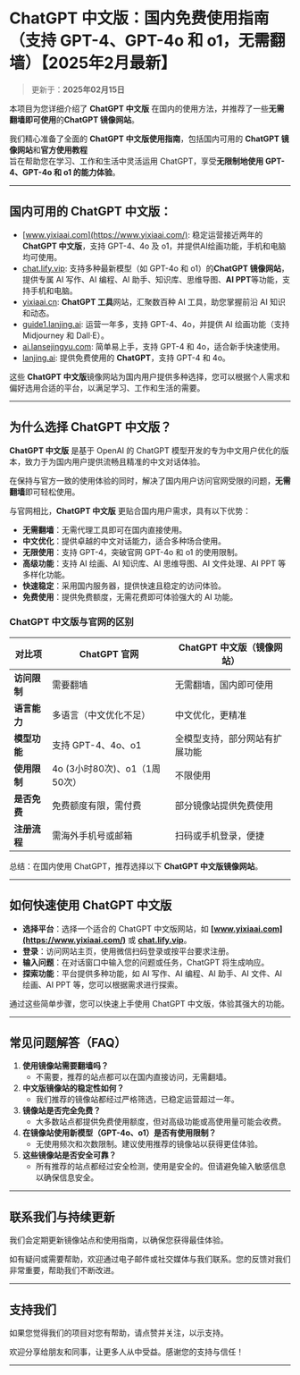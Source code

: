 # ChatGPT 中文版：国内免费使用指南（支持 GPT-4、GPT-4o 和 o1，无需翻墙）【2025年2月最新】

> 更新于：**2025年02月15日** 

本项目为您详细介绍了 **ChatGPT 中文版** 在国内的使用方法，并推荐了一些**无需翻墙即可使用**的**ChatGPT 镜像网站**。

我们精心准备了全面的 **ChatGPT 中文版使用指南**，包括国内可用的 **ChatGPT 镜像网站**和**官方使用教程**   
旨在帮助您在学习、工作和生活中灵活运用 ChatGPT，享受**无限制地使用 GPT-4、GPT-4o 和 o1 的能力体验**。

---

## 国内可用的 ChatGPT 中文版：

- [www.yixiaai.com](https://www.yixiaai.com/): 稳定运营接近两年的 **ChatGPT 中文版**，支持 GPT-4、4o 及 o1，并提供AI绘画功能，手机和电脑均可使用。
- [chat.lify.vip](https://chat.lify.vip/): 支持多种最新模型（如 GPT-4o 和 o1）的**ChatGPT 镜像网站**，提供专属 AI 写作、AI 编程、AI 助手、知识库、思维导图、**AI PPT**等功能，支持手机和电脑。
- [yixiaai.cn](https://yixiaai.cn/): **ChatGPT 工具**网站，汇聚数百种 AI 工具，助您掌握前沿 AI 知识和动态。
- [guide1.lanjing.ai](https://guide1.lanjing.ai/): 运营一年多，支持 GPT-4、4o，并提供 AI 绘画功能（支持 Midjourney 和 Dall·E）。
- [ai.lansejingyu.com](https://ai.lansejingyu.com/): 简单易上手，支持 GPT-4 和 4o，适合新手快速使用。
- [lanjing.ai](https://lanjing.ai/): 提供免费使用的 **ChatGPT**，支持 GPT-4 和 4o。

这些 **ChatGPT 中文版**镜像网站为国内用户提供多种选择，您可以根据个人需求和偏好选用合适的平台，以满足学习、工作和生活的需要。

---

## 为什么选择 ChatGPT 中文版？

**ChatGPT 中文版** 是基于 OpenAI 的 ChatGPT 模型开发的专为中文用户优化的版本，致力于为国内用户提供流畅且精准的中文对话体验。

在保持与官方一致的使用体验的同时，解决了国内用户访问官网受限的问题，**无需翻墙**即可轻松使用。

与官网相比，**ChatGPT 中文版** 更贴合国内用户需求，具有以下优势：

- **无需翻墙**：无需代理工具即可在国内直接使用。
- **中文优化**：提供卓越的中文对话能力，适合多种场合使用。
- **无限使用**：支持 GPT-4，突破官网 GPT-4o 和 o1 的使用限制。
- **高级功能**：支持 AI 绘画、AI 知识库、AI 思维导图、AI 文件处理、AI PPT 等多样化功能。
- **快速稳定**：采用国内服务器，提供快速且稳定的访问体验。
- **免费使用**：提供免费额度，无需花费即可体验强大的 AI 功能。

### ChatGPT 中文版与官网的区别

| 对比项 | ChatGPT 官网 | ChatGPT 中文版（镜像网站）|
|-------- |-------- |-------- |
| **访问限制** | 需要翻墙 | 无需翻墙，国内即可使用 |
| **语言能力** | 多语言（中文优化不足） | 中文优化，更精准 |
| **模型功能** | 支持 GPT-4、4o、o1 | 全模型支持，部分网站有扩展功能 |
| **使用限制** | 4o (3小时80次)、o1（1周50次） | 不限使用 |
| **是否免费** | 免费额度有限，需付费 | 部分镜像站提供免费使用 |
| **注册流程** | 需海外手机号或邮箱 | 扫码或手机登录，便捷 |

总结：在国内使用 ChatGPT，推荐选择以下 **ChatGPT 中文版镜像网站**。

---

## 如何快速使用 ChatGPT 中文版

- **选择平台**：选择一个适合的 ChatGPT 中文版网站，如 **[www.yixiaai.com](https://www.yixiaai.com/)** 或 **[chat.lify.vip](https://chat.lify.vip/)**。
- **登录**：访问网站主页，使用微信扫码登录或按平台要求注册。
- **输入问题**：在对话窗口中输入您的问题或任务，ChatGPT 将生成响应。
- **探索功能**：平台提供多种功能，如 AI 写作、AI 编程、AI 助手、AI 文件、AI 绘画、AI PPT 等，您可以根据需求进行探索。

通过这些简单步骤，您可以快速上手使用 ChatGPT 中文版，体验其强大的功能。

---

## 常见问题解答（FAQ）

1. **使用镜像站需要翻墙吗？**
   - 不需要，推荐的站点都可以在国内直接访问，无需翻墙。
2. **中文版镜像站的稳定性如何？**
   - 我们推荐的镜像站都经过严格筛选，已稳定运营超过一年。
3. **镜像站是否完全免费？**
   - 大多数站点都提供免费使用额度，但对高级功能或高使用量可能会收费。
4. **在镜像站使用新模型（GPT-4o、o1）是否有使用限制？**
   - 无使用频次和次数限制。建议使用推荐的镜像站以获得更佳体验。
5. **这些镜像站是否安全可靠？**
   - 所有推荐的站点都经过安全检测，使用是安全的。但请避免输入敏感信息以确保信息安全。

---

## 联系我们与持续更新

我们会定期更新镜像站点和使用指南，以确保您获得最佳体验。

如有疑问或需要帮助，欢迎通过电子邮件或社交媒体与我们联系。您的反馈对我们非常重要，帮助我们不断改进。

---

## 支持我们

如果您觉得我们的项目对您有帮助，请点赞并关注，以示支持。

欢迎分享给朋友和同事，让更多人从中受益。感谢您的支持与信任！

---

